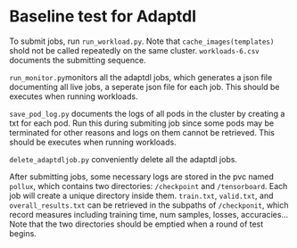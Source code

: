 # Baseline test for Adaptdl

To submit jobs, run `run_workload.py`. Note that `cache_images(templates)` shold not be called repeatedly on the same cluster. `workloads-6.csv` documents the submitting sequence.

`run_monitor.py`monitors all the adaptdl jobs, which generates a json file documenting all live jobs, a seperate json file for each job. This should be executes when running workloads.

`save_pod_log.py` documents the logs of all pods in the cluster by creating a txt for each pod. Run this during submiting job since some pods may be terminated for other reasons and logs on them cannot be retrieved. This should be executes when running workloads.

`delete_adaptdljob.py` conveniently delete all the adaptdl jobs.

After submitting jobs, some necessary logs are stored in the pvc named `pollux`, which contains two directories: `/checkpoint` and `/tensorboard`. Each job will create a unique directory inside them. `train.txt`, `valid.txt`, and `overall_results.txt` can be retrieved in the subpaths of `/checkponit`, which record measures including training time, num samples, losses, accuracies... Note that the two directories should be emptied when a round of test begins.